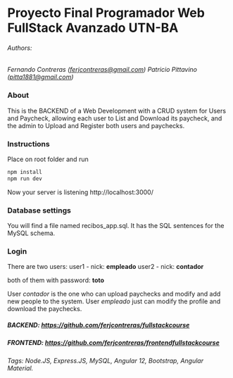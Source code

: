 # Proyecto Final Programador Web FullStack Avanzado UTN-BA
###### Authors: 
*Fernando Contreras (ferjcontreras@gmail.com) 
Patricio Pittavino (pitta1881@gmail.com)*

### About
This is the BACKEND of a Web Development with a CRUD system for Users and Paycheck, allowing each user to List and Download its paycheck, and the admin to Upload and Register both users and paychecks.

### Instructions
Place on root folder and run

```sh
npm install
npm run dev
```

Now your server is listening http://localhost:3000/



### Database settings
You will find a file named recibos_app.sql. It has the SQL sentences for the MySQL schema.

### Login
There are two users:
user1 - nick: **empleado**
user2 - nick: **contador**

both of them with password: **toto**

User *contador* is the one who can upload paychecks and modify and add new people to the system.
User *empleado* just can modify the profile and download the paychecks.

##### BACKEND: https://github.com/ferjcontreras/fullstackcourse
##### FRONTEND: https://github.com/ferjcontreras/frontendfullstackcourse

###### Tags: Node.JS, Express.JS, MySQL, Angular 12, Bootstrap, Angular Material.